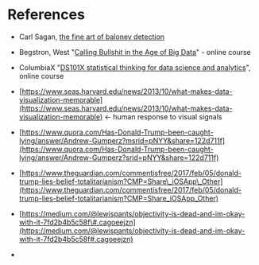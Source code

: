 # References

* Carl Sagan, [the fine art of baloney detection](http://www.inf.fu-berlin.de/lehre/pmo/eng/Sagan-Baloney.pdf)
* Begstron, West "[Calling Bullshit in the Age of Big Data](http://callingbullshit.org/syllabus.html)" - online course
* ColumbiaX "[DS101X statistical thinking for data science and analytics](https://courses.edx.org/courses/course-v1:ColumbiaX+DS101X+1T2016/courseware/07958a5e121d4b93a09f06b0b65c3eca/de776b3078614873aebfd0cc7727b304/)", online course
* [https://www.seas.harvard.edu/news/2013/10/what-makes-data-visualization-memorable](https://www.seas.harvard.edu/news/2013/10/what-makes-data-visualization-memorable) &lt;- human response to visual signals

* [https://www.quora.com/Has-Donald-Trump-been-caught-lying/answer/Andrew-Gumperz?msrid=pNYY&share=122d711f](https://www.quora.com/Has-Donald-Trump-been-caught-lying/answer/Andrew-Gumperz?srid=pNYY&share=122d711f)

* [https://www.theguardian.com/commentisfree/2017/feb/05/donald-trump-lies-belief-totalitarianism?CMP=Share\_iOSApp\_Other](https://www.theguardian.com/commentisfree/2017/feb/05/donald-trump-lies-belief-totalitarianism?CMP=Share_iOSApp_Other)

* [https://medium.com/@lewispants/objectivity-is-dead-and-im-okay-with-it-7fd2b4b5c58f\#.cagoeejzn](https://medium.com/@lewispants/objectivity-is-dead-and-im-okay-with-it-7fd2b4b5c58f#.cagoeejzn)

* 


